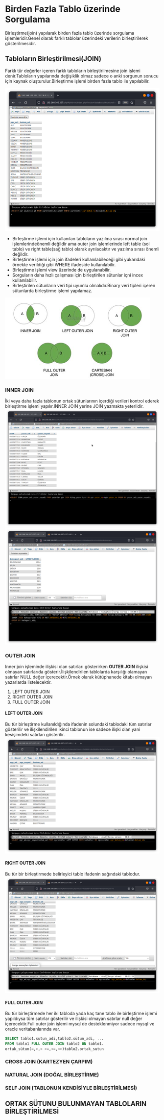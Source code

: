 # Birden Fazla Tablo üzerinde Sorgulama
Birleştirme(join) yapılarak birden fazla tablo üzerinde sorgulama işlemleridir.Genel olarak farklı tablolar üzerindeki verilerin birleştirilerek gösterilmesidir.

## Tabloların Birleştirilmesi(JOIN)
Farklı tür değerler içeren farklı tabloların birleştirilmesine join işlemi denir.Tabloların yapılarında değişiklik olmaz sadece o anki sorgunun sonucu için kaynak oluşturulur.Birleştirme işlemi birden fazla tablo ile yapılabilir.

![birlestirme-where](./img/birlestirme-where.png)

- Birleştirme işlemi için kullanılan tabloların yazılma sırası normal join işlemlerindeönemli değildir ama outer join işlemlerinde left table (sol tablo) ve right table(sağ tablo) olarak ayrılacaktır ve yazılma sırası önemli değildir.
- Birleştirme işlemi için join ifadeleri kullanılabileceği gibi yukarıdaki örnekte verildiği gibi WHERE ifadeside kullanılabilir.
- Birleştirme işlemi view üzerinde de uygulanabilir.
- Sorguların daha hızlı çalışması için birleştirilen sütunlar içni incex kullanılabilir.
- Birleştirilen sütunların veri tipi uyumlu olmalıdır.Binary veri tipleri içeren sütunlarda birleştirme işlemi yapılamaz.

![join](./img/join.jpeg)

### INNER JOIN
İki veya daha fazla tablonun ortak sütunlarının içerdiği verileri kontrol ederek birleştirme işlemi yapılır.INNER JOIN yerine JOIN yazmakta yeterlidir.
![join-1](./img/join.png)
![join-2](./img/join-2.png)

### OUTER JOIN
Inner join işleminde ilişkisi olan satırları gösterirken **OUTER JOIN** ilişkisi olmayan satırlarıda gösterir.İlişkilendirilen tablolarda karşılığı olamayan satırlar NULL değer içerecektir.Örnek olarak kütüphanede kitabı olmayan yazarlarda listelecektir.
1. LEFT OUTER JOIN
2. RIGHT OUTER JOIN
3. FULL OUTER JOIN

#### LEFT OUTER JOIN
Bu tür birleştirme kullanıldığında ifadenin solundaki tablodaki tüm satırlar gösterilir ve ilişkilendirilen ikinci tablonun ise sadece ilişki olan yani kesişimdeki satırları gösterilir.
![left-outer-join](./img/left-outer-join.png)
#### RIGHT OUTER JOIN
Bu tür bir birleştirmede belirleyici tablo ifadenin sağındaki tablodur.
![right-outer-join](./img/right-outer-join.png)
#### FULL OUTER JOIN
Bu tür birleştirmede her iki tabloda yada kaç tane tablo ile birleştirme işlemi yapıldıysa tüm satırlar gösterilir ve ilişkisi olmayan satırlar null değer içerecektir.Full outer join işlemi mysql de desteklenmiyor sadece mysql ve oracle veritabanlarında var.

```sql
SELECT tablo1.sutun_adi,tablo2.sütun_adi, ...
FROM tablo1 FULL OUTER JOIN tablo2 ON tablo1.
ortak_sütun(=,>,< >=,<=,<>)tablo2.ortak_sutun 
```

### CROSS JOIN (KARTEZYEN ÇARPIM)
### NATURAL JOIN (DOĞAL BİRLEŞTİRME)
### SELF JOIN (TABLONUN KENDİSİYLE BİRLEŞTİRİLMESİ)
## ORTAK SÜTUNU BULUNMAYAN TABLOLARIN BİRLEŞTİRİLMESİ